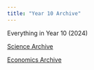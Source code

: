 ```yaml
---
title: "Year 10 Archive"
---
```


Everything in Year 10 (2024)

[Science Archive](/year-10/science/science.md)

[Economics Archive](/year-10/economics/economics.md)
